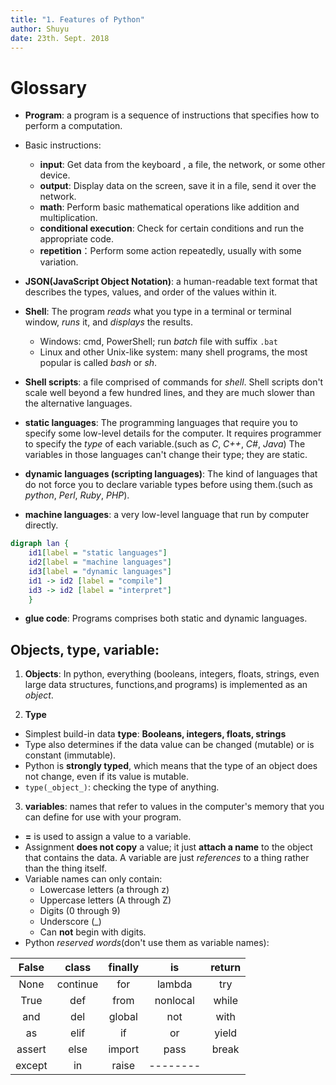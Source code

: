 ```yaml
---
title: "1. Features of Python"
author: Shuyu
date: 23th. Sept. 2018
---
```

# Glossary
* **Program**: a program is a sequence of instructions that specifies how to perform a computation.

* Basic instructions:
    * **input**: Get data from the keyboard , a file, the network, or some other device.
    * **output**: Display data on the screen, save it in a file, send it over the network.
    * **math**: Perform basic mathematical operations like addition and multiplication.
    * **conditional execution**: Check for certain conditions and run the appropriate code.
    * **repetition**：Perform some action repeatedly, usually with some variation.

* **JSON(JavaScript Object Notation)**: a human-readable text format that describes the types, values, and order of the values within it.

* **Shell**: The program _reads_ what you type in a terminal or terminal window, _runs_ it, and _displays_ the results.
    * Windows: cmd, PowerShell; run _batch_ file with suffix `.bat`
    * Linux and other Unix-like system: many shell programs, the most popular is called _bash_ or _sh_.

* **Shell scripts**: a file comprised of commands for _shell_. Shell scripts don't scale well beyond a few hundred lines, and they are much slower than the alternative languages.

* **static languages**: The programming languages that require you to specify some low-level details for the computer. It requires programmer to specify the _type_ of each variable.(such as _C_, _C++_, _C#_, _Java_) The variables in those languages can't change their type; they are static.

* **dynamic languages (scripting languages)**: The kind of languages that do not force you to declare variable types before using them.(such as _python_, _Perl_, _Ruby_, _PHP_).

* **machine languages**: a very low-level language that run by computer directly.

```dot
digraph lan {
    id1[label = "static languages"]
    id2[label = "machine languages"]
    id3[label = "dynamic languages"]
    id1 -> id2 [label = "compile"]
    id3 -> id2 [label = "interpret"]
    }
```
* **glue code**: Programs comprises both static and dynamic languages.

## Objects, type, variable:
1. **Objects**: In python, everything (booleans, integers, floats, strings, even large data structures, functions,and programs) is implemented as an _object_.

2. **Type**
* Simplest build-in data **type**: **Booleans, integers, floats, strings**
* Type also determines if the data value can be changed (mutable) or is constant (immutable).
* Python is **strongly typed**, which means that the type of an object does not change, even if its value is mutable.
* `type(_object_)`: checking the type of anything.

3. **variables**: names that refer to values in the computer's memory that you can define for use with your program. 
* **=** is used to assign a value to a variable.
* Assignment **does not copy** a value; it just **attach a name** to the object that contains the data. A variable are just _references_ to a thing rather than the thing itself. 
* Variable names can only contain:
    * Lowercase letters (a through z)
    * Uppercase letters (A through Z)
    * Digits (0 through 9)
    * Underscore (_)
    * Can **not** begin with digits.
* Python _reserved words_(don't use them as variable names):

| False  | class    | finally | is       | return |
|:------:| :------: | :-----: | :------: | :----: |
| None   | continue | for     | lambda   | try    |
| True   | def      | from    | nonlocal | while  |
| and    | del      | global  | not      | with   |
| as     | elif     | if      | or       | yield  |
| assert | else     | import  | pass     | break  |
| except | in       | raise   | -------- |
